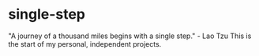 # single-step
"A journey of a thousand miles begins with a single step." - Lao Tzu 
This is the start of my personal, independent projects.
